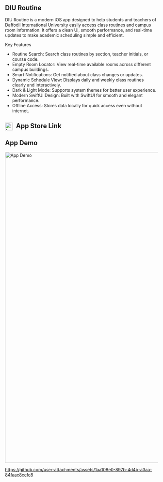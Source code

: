 ## DIU Routine
DIU Routine is a modern iOS app designed to help students and teachers of Daffodil International University easily access class routines and campus room information. It offers a clean UI, smooth performance, and real-time updates to make academic scheduling simple and efficient.

Key Features
- Routine Search: Search class routines by section, teacher initials, or course code. <br>
- Empty Room Locator: View real-time available rooms across different campus buildings. <br>
- Smart Notifications: Get notified about class changes or updates. <br>
- Dynamic Schedule View: Displays daily and weekly class routines clearly and interactively. <br>
- Dark & Light Mode: Supports system themes for better user experience. <br>
- Modern SwiftUI Design: Built with SwiftUI for smooth and elegant performance. <br>
- Offline Access: Stores data locally for quick access even without internet. <br>


<h2>
  <a href="https://apps.apple.com/us/app/diu-routine/id6748752277" target="_blank" style="text-decoration: none; color: inherit;">
    <img width="25" height="25" alt="logo" src="https://github.com/user-attachments/assets/3dd50221-c70b-406d-b714-e459ab51ff37" style="vertical-align: middle; margin-right: 6px;" />
    App Store Link
  </a>
</h2>


## App Demo
<img width="1024" height="1024" alt="App Demo" src="https://github.com/user-attachments/assets/d54333b9-938d-4bc7-813c-24b17046c3ae" />

https://github.com/user-attachments/assets/1aa108e0-897b-4d4b-a3aa-84faac8ccfc8

